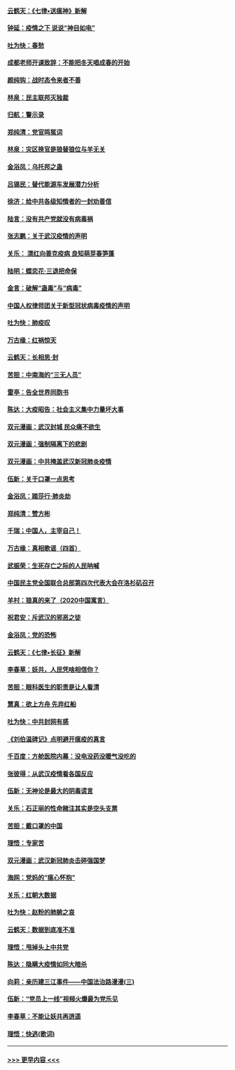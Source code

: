 #### [云鹤天：《七律▪送瘟神》新解](../pages/nsc993/n11873598.md?t=02170631) 
#### [钟延：疫情之下 说说“神目如电”](../pages/nsc993/n11873121.md?t=02170631) 
#### [吐为快：春愁](../pages/nsc993/n11872801.md?t=02170631) 
#### [成都老师开课致辞：不能把冬天唱成春的开始](../pages/nsc993/n11872653.md?t=02170631) 
#### [颜纯钩：战时态令来者不善](../pages/nsc993/n11872011.md?t=02170631) 
#### [林泉：民主联邦灭独裁](../pages/nsc993/n11870998.md?t=02170631) 
#### [归航：警示录](../pages/nsc993/n11870963.md?t=02170631) 
#### [郑纯清：党官鸣冤词](../pages/nsc993/n11870938.md?t=02170631) 
#### [林泉：灾区换官是狼替狼位与羊无关](../pages/nsc993/n11870896.md?t=02170631) 
#### [金浴凤：乌托邦之蛊](../pages/nsc993/n11870879.md?t=02170631) 
#### [吕锡民：替代能源车发展潜力分析](../pages/nsc993/n11870656.md?t=02170631) 
#### [徐济：给中共各级知情者的一封劝善信](../pages/nsc993/n11868561.md?t=02170631) 
#### [陆言：没有共产党就没有病毒祸](../pages/nsc993/n11868232.md?t=02170631) 
#### [张志鹏：关于武汉疫情的声明](../pages/nsc993/n11867182.md?t=02170631) 
#### [关乐： 漂红向善克疫病 良知萌芽春笋蓬](../pages/nsc993/n11865710.md?t=02170631) 
#### [陆明：蝶恋花‧三退把命保](../pages/nsc993/n11865673.md?t=02170631) 
#### [金言：破解“蛊毒”与“病毒”](../pages/nsc993/n11864103.md?t=02170631) 
#### [中国人权律师团关于新型冠状病毒疫情的声明](../pages/nsc993/n11864249.md?t=02170631) 
#### [吐为快：肺疫叹](../pages/nsc993/n11864027.md?t=02170631) 
#### [万古缘：红祸惊天](../pages/nsc993/n11864079.md?t=02170631) 
#### [云鹤天：长相思‧封](../pages/nsc993/n11864006.md?t=02170631) 
#### [苦胆：中南海的“三无人员”](../pages/nsc993/n11862997.md?t=02170631) 
#### [雷亭：告全世界同胞书](../pages/nsc993/n11862572.md?t=02170631) 
#### [陈达：大疫昭告：社会主义集中力量坏大事](../pages/nsc993/n11859419.md?t=02170631) 
#### [双元漫画：武汉封城 民众痛不欲生](../pages/nsc993/n11859287.md?t=02170631) 
#### [双元漫画：强制隔离下的悲剧](../pages/nsc993/n11859244.md?t=02170631) 
#### [双元漫画：中共掩盖武汉新冠肺炎疫情](../pages/nsc993/n11858249.md?t=02170631) 
#### [伍新：关于口罩一点思考](../pages/nsc993/n11859195.md?t=02170631) 
#### [金浴凤：踏莎行‧肺炎劫](../pages/nsc993/n11858227.md?t=02170631) 
#### [郑纯清：赞方彬](../pages/nsc993/n11856803.md?t=02170631) 
#### [千瑞；中国人，主宰自己！](../pages/nsc993/n11856793.md?t=02170631) 
#### [万古缘：真相歌谣（四首）](../pages/nsc993/n11856263.md?t=02170631) 
#### [武振荣：生死存亡之际的人民呐喊](../pages/nsc993/n11856256.md?t=02170631) 
#### [中国民主党全国联合总部第四次代表大会在洛杉矶召开](../pages/nsc993/n11856344.md?t=02170631) 
#### [羊村：狼真的来了（2020中国寓言）](../pages/nsc993/n11856229.md?t=02170631) 
#### [祝君安：斥武汉的邪恶之徒](../pages/nsc993/n11855861.md?t=02170631) 
#### [金浴凤：党的恐怖](../pages/nsc993/n11855849.md?t=02170631) 
#### [云鹤天：《七律▪长征》新解](../pages/nsc993/n11855479.md?t=02170631) 
#### [李春草：妖共，人民凭啥相信你？](../pages/nsc993/n11855196.md?t=02170631) 
#### [苦胆：眼科医生的职责是让人看清](../pages/nsc993/n11853840.md?t=02170631) 
#### [慧真：欲上方舟 先弃红船](../pages/nsc993/n11853483.md?t=02170631) 
#### [吐为快：中共封网有感](../pages/nsc993/n11852575.md?t=02170631) 
#### [《刘伯温碑记》点明避开瘟疫的真言](../pages/nsc993/n11852128.md?t=02170631) 
#### [千百度：方舱医院内幕：没电没药没暖气没吃的](../pages/nsc993/n11850211.md?t=02170631) 
#### [张彼得：从武汉疫情看各国反应](../pages/nsc993/n11850102.md?t=02170631) 
#### [伍新：无神论是最大的阴毒谎言](../pages/nsc993/n11846129.md?t=02170631) 
#### [关乐：石正丽的性命赌注其实是空头支票](../pages/nsc993/n11846109.md?t=02170631) 
#### [苦胆：戴口罩的中国](../pages/nsc993/n11845576.md?t=02170631) 
#### [理悟：专家苦](../pages/nsc993/n11845564.md?t=02170631) 
#### [双元漫画：武汉新冠肺炎击碎强国梦](../pages/nsc993/n11843320.md?t=02170631) 
#### [海网：党妈的“瘟心怀抱”](../pages/nsc993/n11840740.md?t=02170631) 
#### [关乐：红朝大数据](../pages/nsc993/n11840675.md?t=02170631) 
#### [吐为快：赵粉的肺腑之哀](../pages/nsc993/n11840618.md?t=02170631) 
#### [云鹤天：数据到底准不准](../pages/nsc993/n11840325.md?t=02170631) 
#### [理悟：甩掉头上中共党](../pages/nsc993/n11838826.md?t=02170631) 
#### [陈达：隐瞒大疫情如同大暗杀](../pages/nsc993/n11838771.md?t=02170631) 
#### [向莉：亲历建三江事件——中国法治路漫漫(三)](../pages/nsc993/n11831825.md?t=02170631) 
#### [伍新：“党员上一线”视频火爆最为党乐见](../pages/nsc993/n11838200.md?t=02170631) 
#### [李春草：不能让妖共再逍遥](../pages/nsc993/n11838102.md?t=02170631) 
#### [理悟：快逃(歌词)](../pages/nsc993/n11838083.md?t=02170631) 

----
#### [ >>> 更早内容 <<< ](../indexes/nsc993-earlier.md)

